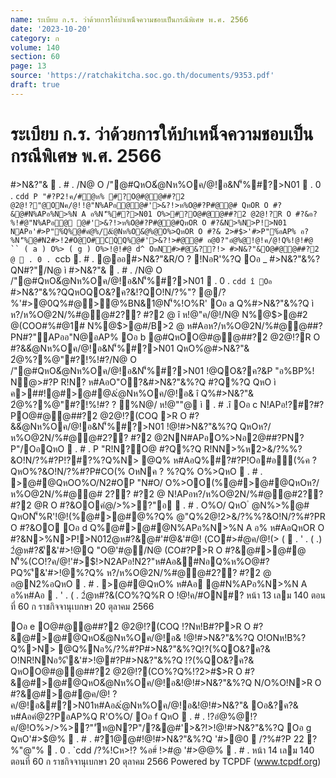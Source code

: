 ```yaml
---
name: ระเบียบ ก.ร. ว่าด้วยการให้บำเหน็จความชอบเป็นกรณีพิเศษ พ.ศ. 2566
date: '2023-10-20'
category: ก
volume: 140
section: 60
page: 13
source: 'https://ratchakitcha.soc.go.th/documents/9353.pdf'
draft: true
---
```


# ระเบียบ ก.ร. ว่าด้วยการให้บำเหน็จความชอบเป็นกรณีพิเศษ พ.ศ. 2566

#>N&?"&  . # . /N@ O /"@#QหO&ํ@Nห%Oค/@!อ&N'็%#?>N01  . 0 . `cdd P "#?P2!ค/#ํ@ห% #?O@#@@##?2 @2@!?"@ONค/@!!@"N%APอ@@#'>&?!>ห%O@#?P#@@# QหOR O #?&@#N%APอ%N>%N A อ%N'็%#?>N01 O%>#?O@#@@##?2 @2@!?R O #?&อ?%!#@"N%APอ@ @#'>&?!>ห%O@#?P#@@#QหOR O #?&N>%N>P!>N01 NAPอ'#>P"%์Q%@#คํ@%/&ํ@Nห%O&ํ@%@O%>QหOR O #?& 2>#$>'#>P"%์อAP% อ?%N'็%@#N2#>!2#O@O#CQQ%@#'>&?!>#@@# อ@0?"อํ@%@!@!ค/@!Q%!@!#@ `` ( a ) O%> ( g ) O%>!@!#@ d^ OหN#>#@&??!> #>N&?"&O@#@@##?2 @  . 0 . `ccb  . # . @ออ#>N&?"&R/O ? !NอR'%?Q Oอ _ #>N&?"&%?QN#?"/N@ ì #>N&?"&  . # . /N@ O /"@#QหO&ํ@Nห%Oค/@!อ&N'็%#?>N01  . 0 . `cdd î Oอ ` #>N&?"&%?QQหOQO&?ค?&!?QO!N/?%"? @/?%'#>@0Q%#@>@%BN&1@N'็%!O%R' Oอ a Q%#>N&?"&%?Q ì ห?/ห%O@2N/%#@@#2?? #?2 @ î ห!@"ค/@!/N@ N%@$>@#2 @(COO#%#@1# N%@$>@#/B>2 @ ห#Aอห?/ห%O@2N/%#@@##?PN#?"APออ"N@อAP% Oอ b @#QหOO@#@@##?2 @2@!?R O #?&&ํ@Nห%Oค/@!อ&N'็%#?>N01 QหO%ํ@#>N&?"& 2ํ@%?%@"#?!%!#?/N@ O /"@#QหO&ํ@Nห%Oค/@!อ&N'็%#?>N01 !@QO&?ค?&P "อ%BP%! N@>#?P R!N? ห#AอO"O?&#>N&?"&%?Q #?Q%?Q QหO ì ค>##!@#>@#@&ํ@Nห%Oค/@!อ& î Q%#>N&?"& 2ํ@%?%@"#?!%!#? ? %N@/ ห!@""@ ì  . # .î Oอ c N!APอ!?#?#?PO@#@@##?2 @2@!?(COQ >R O #?&&ํ@Nห%Oค/@!อ&N'็%#?>N01 !@!#>N&?"&%?Q QหOห?/ห%O@2N/%#@@#2?? #?2 @2NN#APอO%>Nอ2@##?PN?P"/OอQหO  . # . P "R!N?O@ #?Q%?Q R!NN>%ห2>&/?%%?&O!N/?%#?P!?#?%?Q%N> @Q% ห#AอQ%#?#?P!Oอ#อั(%ค ? QหO%?&O!N/?%#?P#CO(% OหNค ? %?Q% O%>QหO  . # . >@#@QหOO%O/N2#OP "N#O/ O%>OO(%@#>@#@QหOห?/ห%O@2N/%#@@# 2?? #?2 @ N!APอห?/ห%O@2N/%#@@#2?? #?2 @R O #?&OOคํ@/>%>?"อ  . # . O%O/ QหO ํ @N%>%@# QหON'็%R'!@!(%@#>@#@%?Q% @"Q%2@!2>&/?%%?&O!N/?%#?PR O #?&OO Oอ d Q%@#>@#@N%APอ%N>%N A อ% ห#AอQหOR O #?&N>%N>P!>N012ํ@ห#?&@#'#@&'#@! (CO#>#ํ@ค/@!(> (  . ' . ( .) 2ํ@ห#?&'ี&'#>!@Q "O@'#@/N@ (CO#?P>R O #?&@#>@#@ N'็%(CO!?ค/@!'#>$!>N2APอ!N2?"ห#Aอ&#NอQ%ห%O@#?PQ%'ี&'#>!@%?Q% ห?/ห%O@2N/%#@@#2?? #?2 @ อ@N2%อQหO  . # . >@#@QหO% ห#Aอ @#N%APอ%N>%N A อ%ห#Aอ  . ' . ( . 2ํ@ห#?&(CO%?Q%R O !@!ค/#ON#? หน้า 13 เลม 140 ตอนที่ 60 ก ราชกิจจานุเบกษา 20 ตุลาคม 2566

Oอ e O@#@@##?2 @2@!?(COQ !?Nห!B#?P>R O #?&@#>@#@QหO&ํ@Nห%Oค/@!อ& !@!#>N&?"&%?Q O!ONห!B%?Q%>N> @Q%Nอ%/?%#?P#>N&?"&%?Q!?(%QO&?ค?& O!NR!NNอ%'ี&'#>!@#?P#>N&?"&%?Q !?(%QO&?ค?& QหOO@#@@##?2 @2@!?(CO%?Q%!?2>#$>R O #?&@#>@#@QหO&ํ@Nห%Oค/@!อ&!@!#>N&?"&%?Q N/O%O!N>R O #?&@#>@#@ค/@! ? ค/@!อ&#?>N01ห#Aอ&ํ@Nห%Oค/@!อ&!@!#>N&?"& Oอ&?ค?& ห#Aอคํ@2?PอAP%Q R'O%O/ Oอ f QหO  . # . !?อํ@%@!?ค/@!O%>/>%>?"'ัห@N?P"/?&@#'>&?!>!@!#>N&?"&%?Q Oอ g QหO'#>$@%  . # . #?1@@#!@!#>N&?"&%?Q '#>@0  /?%#?P 22 ?%"@"%  . 0 . `cdd /?%!Cห>!? %อ#์ !>#@ '#>$@%#?2 @ '#>$@%  . # . หน้า 14 เลม 140 ตอนที่ 60 ก ราชกิจจานุเบกษา 20 ตุลาคม 2566 Powered by TCPDF (www.tcpdf.org)
